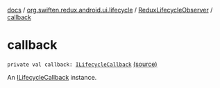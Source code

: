 [docs](../../index.md) / [org.swiften.redux.android.ui.lifecycle](../index.md) / [ReduxLifecycleObserver](index.md) / [callback](./callback.md)

# callback

`private val callback: `[`ILifecycleCallback`](../-i-lifecycle-callback/index.md) [(source)](https://github.com/protoman92/KotlinRedux/tree/master/android/android-lifecycle/src/main/java/org/swiften/redux/android/ui/lifecycle/AndroidLifecycle.kt#L45)

An [ILifecycleCallback](../-i-lifecycle-callback/index.md) instance.

